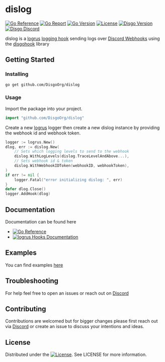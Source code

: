 # dislog

[![Go Reference](https://pkg.go.dev/badge/github.com/DisgoOrg/dislog.svg)](https://pkg.go.dev/github.com/DisgoOrg/dislog)
[![Go Report](https://goreportcard.com/badge/github.com/DisgoOrg/dislog)](https://goreportcard.com/report/github.com/DisgoOrg/dislog)
[![Go Version](https://img.shields.io/github/go-mod/go-version/DisgoOrg/dislog)](https://golang.org/doc/devel/release.html)
[![License](https://img.shields.io/badge/License-Apache%202.0-blue.svg)](https://github.com/DisgoOrg/dislog/blob/master/LICENSE)
[![Disgo Version](https://img.shields.io/github/v/release/DisgoOrg/dislog)](https://github.com/DisgoOrg/dislog/releases/latest)
[![Disgo Discord](https://discord.com/api/guilds/817327181659111454/widget.png)](https://discord.gg/BDfhKG7Ce8)

dislog is a [logrus](https://github.com/sirupsen/logrus) [logging hook](https://github.com/sirupsen/logrus#hooks) sending logs over [Discord Webhooks](https://discord.com/developers/docs/resources/webhook) using the [disgohook](https://github.com/DisgoOrg/dislog) library

## Getting Started

### Installing

```sh
go get github.com/DisgoOrg/dislog
```

### Usage

Import the package into your project.

```go
import "github.com/DisgoOrg/dislog"
```

Create a new [logrus](https://github.com/sirupsen/logrus) logger then create a new dislog instance by providing the webhook id and webhook token.

```go
logger := logrus.New()
dlog, err := dislog.New(
    // Sets which logging levels to send to the webhook
    dislog.WithLogLevels(dislog.TraceLevelAndAbove...),
    // Sets webhook id & token
    dislog.WithWebhookIDToken(webhookID, webhookToken),
)
if err != nil {
    logger.Fatal("error initializing dislog: ", err)
}
defer dlog.Close()
logger.AddHook(dlog)
```

## Documentation

Documentation can be found here

* [![Go Reference](https://pkg.go.dev/badge/github.com/DisgoOrg/dislog.svg)](https://pkg.go.dev/github.com/DisgoOrg/dislog)
* [![logrus Hooks Documentation](https://img.shields.io/badge/logrus%20Documentation-blue.svg)](https://github.com/sirupsen/logrus#hooks)

## Examples

You can find examples [here](https://github.com/DisgoOrg/dislog/tree/master/_examples)

## Troubleshooting

For help feel free to open an issues or reach out on [Discord](https://discord.gg/BDfhKG7Ce8)

## Contributing

Contributions are welcomed but for bigger changes please first reach out via [Discord](https://discord.gg/BDfhKG7Ce8) or create an issue to discuss your intentions and ideas.

## License

Distributed under the [![License](https://img.shields.io/badge/License-Apache%202.0-blue.svg)](https://github.com/DisgoOrg/dislog/blob/master/LICENSE). See LICENSE for more information.

